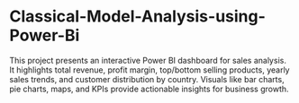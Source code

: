 # Classical-Model-Analysis-using-Power-Bi
This project presents an interactive Power BI dashboard for sales analysis. It highlights total revenue, profit margin, top/bottom selling products, yearly sales trends, and customer distribution by country. Visuals like bar charts, pie charts, maps, and KPIs provide actionable insights for business growth.

